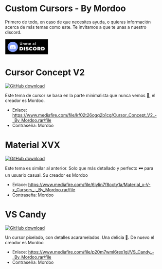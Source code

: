 # Custom Cursors - By Mordoo

Primero de todo, en caso de que necesites ayuda, o quieras información acerca de más temas como este. Te invitamos a que te unas a nuestro discord.

<a href="https://discord.gg/5J3eTpmhEH"><img src="https://raw.githubusercontent.com/MordooDs/CustomCursors/main/Im%C3%A1genes/%C3%9Anete%20al%20discord.png" alt="GitHub download" width="142"></a>

# Cursor Concept V2

<a href="https://github.com/MordooDs/CustomCursors/blob/main/Im%C3%A1genes/PreviewConcept.png?raw=true"><img src="https://github.com/MordooDs/CustomCursors/blob/main/Im%C3%A1genes/PreviewConcept.png?raw=true" alt="GitHub download" width="500"></a>

Este tema de cursor se basa en la parte minimalista que nunca vemos 🧨, el creador es Mordoo.

- Enlace: https://www.mediafire.com/file/kf02t26ogq2b1cg/Cursor_Concept_V2_-_By_Mordoo.rar/file
- Contraseña: Mordoo

# Material XVX

<a href="https://github.com/MordooDs/CustomCursors/blob/main/Im%C3%A1genes/Material%20x-V-x-Preview.jpg?raw=true"><img src="https://github.com/MordooDs/CustomCursors/blob/main/Im%C3%A1genes/Material%20x-V-x-Preview.jpg?raw=true" alt="GitHub download" width="500"></a>

Este tema es similar al anterior. Solo que más detallado y perfecto 🕶️ para un usuario casual. Su creador es Mordoo

- Enlace: https://www.mediafire.com/file/6iylin7f8octy1a/Material_x-V-x_Cursors_-_By_Mordoo.rar/file
- Contraseña: Mordoo

# VS Candy

<a href="https://github.com/MordooDs/CustomCursors/blob/main/Im%C3%A1genes/PreviewCandy.png?raw=true"><img src="hhttps://github.com/MordooDs/CustomCursors/blob/main/Im%C3%A1genes/PreviewCandy.png?raw=true" alt="GitHub download" width="500"></a>

Un cursor pixelado, con detalles acaramelados. Una delicia 🤤. De nuevo el creador es Mordoo

- Enlace: https://www.mediafire.com/file/p20m7wml6rex1gi/VS_Candy_-_By_Mordoo.rar/file
- Contraseña: Mordoo
